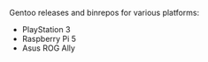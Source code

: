 Gentoo releases and binrepos for various platforms:
  - PlayStation 3
  - Raspberry Pi 5
  - Asus ROG Ally

